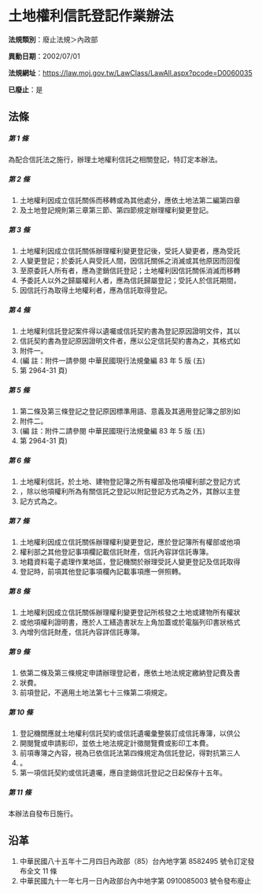 # 土地權利信託登記作業辦法

**法規類別**：廢止法規＞內政部

**異動日期**：2002/07/01  

**法規網址**：https://law.moj.gov.tw/LawClass/LawAll.aspx?pcode=D0060035

**已廢止**：是



## 法條
##### 第 1 條
為配合信託法之施行，辦理土地權利信託之相關登記，特訂定本辦法。

##### 第 2 條
1. 土地權利因成立信託關係而移轉或為其他處分，應依土地法第二編第四章
1. 及土地登記規則第三章第三節、第四節規定辦理權利變更登記。

##### 第 3 條
1. 土地權利因成立信託關係辦理權利變更登記後，受託人變更者，應為受託
1. 人變更登記；於委託人與受託人間，因信託關係之消滅或其他原因而回復
1. 至原委託人所有者，應為塗銷信託登記；土地權利因信託關係消滅而移轉
1. 予委託人以外之歸屬權利人者，應為信託歸屬登記；受託人於信託期間，
1. 因信託行為取得土地權利者，應為信託取得登記。

##### 第 4 條
1. 土地權利信託登記案件得以遺囑或信託契約書為登記原因證明文件，其以
1. 信託契約書為登記原因證明文件者，應以公定信託契約書為之，其格式如
1. 附件一。
1.  (編      註：附件一請參閱 中華民國現行法規彙編 83 年 5 版 (五)
1.   第 2964-31 頁)

##### 第 5 條
1. 第二條及第三條登記之登記原因標準用語、意義及其適用登記簿之部別如
1. 附件二。
1.  (編      註：附件二請參閱 中華民國現行法規彙編 83 年 5 版 (五)
1.   第 2964-31 頁)

##### 第 6 條
1. 土地權利信託，於土地、建物登記簿之所有權部及他項權利部之登記方式
1. ，除以他項權利所為有關信託之登記以附記登記方式為之外，其餘以主登
1. 記方式為之。

##### 第 7 條
1. 土地權利因成立信託關係辦理權利變更登記，應於登記簿所有權部或他項
1. 權利部之其他登記事項欄記載信託財產，信託內容詳信託專簿。
1. 地籍資料電子處理作業地區，登記機關於辦理受託人變更登記及信託取得
1. 登記時，前項其他登記事項欄內記載事項應一併照轉。

##### 第 8 條
1. 土地權利因成立信託關係辦理權利變更登記所核發之土地或建物所有權狀
1. 或他項權利證明書，應於人工繕造書狀左上角加蓋或於電腦列印書狀格式
1. 內增列信託財產，信託內容詳信託專簿。

##### 第 9 條
1. 依第二條及第三條規定申請辦理登記者，應依土地法規定繳納登記費及書
1. 狀費。
1. 前項登記，不適用土地法第七十三條第二項規定。

##### 第 10 條
1. 登記機關應就土地權利信託契約或信託遺囑彙整裝訂成信託專簿，以供公
1. 開閱覽或申請影印，並依土地法規定計徵閱覽費或影印工本費。
1. 前項專簿之內容，視為已依信託法第四條規定為信託登記，得對抗第三人
1. 。
1. 第一項信託契約或信託遺囑，應自塗銷信託登記之日起保存十五年。

##### 第 11 條
本辦法自發布日施行。

## 沿革
1. 中華民國八十五年十二月四日內政部（85）台內地字第 8582495  號令訂定發布全文 11 條
1. 中華民國九十一年七月一日內政部台內中地字第 0910085003 號令發布廢止
